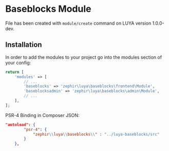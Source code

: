 # Baseblocks Module
 
File has been created with `module/create` command on LUYA version 1.0.0-dev. 
 
## Installation

In order to add the modules to your project go into the modules section of your config:

```php
return [
    'modules' => [
        // ...
        'baseblocks' => 'zephir\luya\baseblocks\frontend\Module',
        'baseblocksadmin' => 'zephir\luya\baseblocks\admin\Module',
        // ...
    ],
];
```

PSR-4 Binding in Composer JSON:

```json
"autoload": {
        "psr-4": {
            "zephir\\luya\\baseblocks\\" : "../luya-baseblocks/src"
        }
    },
```